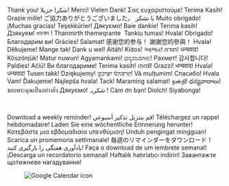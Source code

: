 <p>Thank you! شكرا جزيلا! Merci! Vielen Dank! Σας ευχαριστούμε! Terima Kasih! Grazie mille! ご協力ありがとうございました。 با تشکر Muito obrigado! ¡Muchas gracias! Teşekkürler! Дякуємо! Baie dankie! Terima kasih! Дзякуем! ধন্যবাদ ! Thanmirth themeqrante &nbsp;Tankiu tumas! Hvala! Obrigado! Благодарим ви! Gràcies! Salamat! 感谢您的参与！ 謝謝您的參與！ Hvala! Děkujeme! Mange tak! Dank u wel! Aitäh! Kiitos! આભાર! תודה! धन्यवाद! Köszönjük! Matur nuwun! Agyamankami! ಧನ್ಯವಾದಗಳು! Рахмет! 감사합니다! Paldies! Ačiū! Ви благодариме! Terima kasih! നന്ദി! Grazzi! धन्यवाद! Hvala! धन्यवाद! Tusen takk! Dziękujemy! ਤੁਹਾਡਾ ਧੰਨਵਾਦ! Vă mulțumim! Спасибо! Hvala Vam! Ďakujeme! Najlepša hvala! Tack! Maraming salamat! நன்றி! ధన్యవాదాలు! ขอบพระคุณเป็นอย่างยิ่ง Дякуємо! شکریہ ! Cám ơn bạn! Diolch! Siyabonga!</p><p>&nbsp;</p>

<p>Download a weekly reminder! قم بتنزيل تذكير أسبوعي! Téléchargez un rappel hebdomadaire! Laden Sie eine wöchentliche Erinnerung herunter! Κατεβάστε μια εβδομαδιαία υπενθύμιση! Unduh pengingat mingguan! Scarica un promemoria settimanale! 毎週のリマインダーをダウンロード！ یادآوری هفتگی را بارگیری کنید! Faça o download de um lembrete semanal! ¡Descarga un recordatorio semanal! Haftalık hatırlatıcı indirin! Завантажте щотижневе нагадування!</p>

<figure class="image"><img src="https://upload.wikimedia.org/wikipedia/commons/thumb/a/a9/Google_Calendar_icon.svg/64px-Google_Calendar_icon.svg.png" alt="Google Calendar icon"></figure><p>

<script>
// Callback for apps
// mgoessen/Nacho
try {
    window.webkit.messageHandlers.appCallback.postMessage("Did finish
survey");
} catch(err) {
    try {
        console.log('Can not reach native code, not in a mobile ?: ' + err);
        // inspectable exception console.log(err); }
    catch (err2){
        // IE...........................
    }
}
</script>
